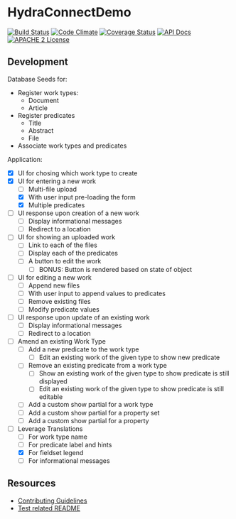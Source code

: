 # HydraConnectDemo

[![Build Status](https://travis-ci.org/ndlib/hydra_connect_demo.png?branch=master)](https://travis-ci.org/ndlib/hydra_connect_demo)
[![Code Climate](https://codeclimate.com/github/ndlib/hydra_connect_demo.png)](https://codeclimate.com/github/ndlib/hydra_connect_demo)
[![Coverage Status](https://img.shields.io/coveralls/ndlib/hydra_connect_demo.svg)](https://coveralls.io/r/ndlib/hydra_connect_demo)
[![API Docs](http://img.shields.io/badge/API-docs-blue.svg)](http://rubydoc.info/github/ndlib/hydra_connect_demo/master/frames/)
[![APACHE 2 License](http://img.shields.io/badge/APACHE2-license-blue.svg)](./LICENSE)

## Development

Database Seeds for:

- Register work types:
  - Document
  - Article
- Register predicates
  - Title
  - Abstract
  - File
- Associate work types and predicates

Application:

- [X] UI for chosing which work type to create
- [X] UI for entering a new work
  - [ ] Multi-file upload
  - [X] With user input pre-loading the form
  - [X] Multiple predicates
- [ ] UI response upon creation of a new work
  - [ ] Display informational messages
  - [ ] Redirect to a location
- [ ] UI for showing an uploaded work
  - [ ] Link to each of the files
  - [ ] Display each of the predicates
  - [ ] A button to edit the work
    - [ ] BONUS: Button is rendered based on state of object
- [ ] UI for editing a new work
  - [ ] Append new files
  - [ ] With user input to append values to predicates
  - [ ] Remove existing files
  - [ ] Modify predicate values
- [ ] UI response upon update of an existing work
  - [ ] Display informational messages
  - [ ] Redirect to a location
- [ ] Amend an existing Work Type
  - [ ] Add a new predicate to the work type
    - [ ] Edit an existing work of the given type to show new predicate
  - [ ] Remove an existing predicate from a work type
    - [ ] Show an existing work of the given type to show predicate is still displayed
    - [ ] Edit an existing work of the given type to show predicate is still editable
  - [ ] Add a custom show partial for a work type
  - [ ] Add a custom show partial for a property set
  - [ ] Add a custom show partial for a property
- [ ] Leverage Translations
  - [ ] For work type name
  - [ ] For predicate label and hints
  - [X] For fieldset legend
  - [ ] For informational messages

## Resources

* [Contributing Guidelines](./CONTRIBUTING.md)
* [Test related README](./spec/README.md)
